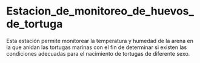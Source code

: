 # Estacion_de_monitoreo_de_huevos_de_tortuga
Esta estación permite monitorear la temperatura y humedad de la arena en la que anidan las tortugas marinas con el fin de determinar si existen las condiciones adecuadas para el nacimiento de tortugas de diferente sexo.
